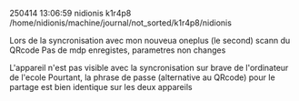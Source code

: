 250414
13:06:59
nidionis
k1r4p8
/home/nidionis/machine/journal/not_sorted/k1r4p8/nidionis

Lors de la syncronisation avec mon nouveua oneplus (le second)
scann du QRcode
Pas de mdp enregistes, parametres non changes

L'appareil n'est pas visible avec la syncronisation sur brave de l'ordinateur de l'ecole
Pourtant, la phrase de passe (alternative au QRcode) pour le partage est bien identique sur les deux appareils
